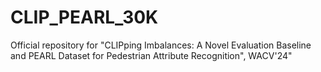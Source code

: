 # CLIP_PEARL_30K
Official repository for "CLIPping Imbalances: A Novel Evaluation Baseline and PEARL Dataset for Pedestrian Attribute Recognition", WACV'24"

